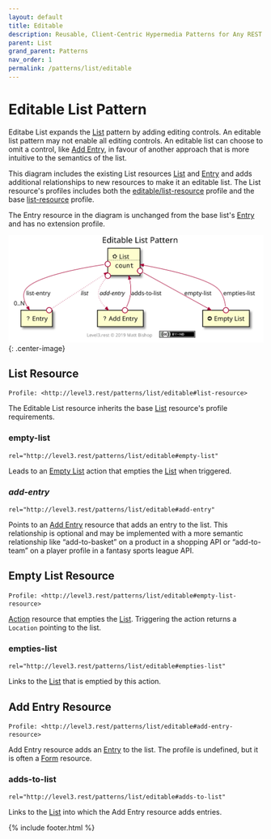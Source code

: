 ```yaml
---
layout: default
title: Editable
description: Reusable, Client-Centric Hypermedia Patterns for Any REST API
parent: List
grand_parent: Patterns
nav_order: 1
permalink: /patterns/list/editable
---
```

# Editable List Pattern

Editabe List expands the [List](../list.md) pattern by adding editing controls. An editable list pattern may not enable all editing controls. An editable list can choose to omit a control, like [Add Entry](#add-entry-resource), in favour of another approach that is more intuitive to the semantics of the list. 

This diagram includes the existing List resources [List](../list.md#list-resource) and [Entry](../list.md#entry-resource) and adds additional relationships to new resources to make it an editable list. The List resource's profiles includes both the [editable/list-resource](#list-resource) profile and the base [list-resource](../list.md#list-resource) profile.

The Entry resource in the diagram is unchanged from the base list's [Entry](../list.md#entry-resource) and has no extension profile.

![](editable/relations.svg){: .center-image}

## List Resource

```
Profile: <http://level3.rest/patterns/list/editable#list-resource>
```

The Editable List resource inherits the base [List](../list.md#list-resource) resource's profile requirements.

### empty-list

```
rel="http://level3.rest/patterns/list/editable#empty-list"
```

Leads to an [Empty List](#empty-list-resource) action that empties the [List](#list-resource) when triggered.

### *add-entry*

```
rel="http://level3.rest/patterns/list/editable#add-entry"
```

Points to an [Add Entry](#add-entry-resource) resource that adds an entry to the list. This relationship is optional and may be implemented with a more semantic relationship like “add-to-basket” on a product in a shopping API or “add-to-team” on a player profile in a fantasy sports league API.

## Empty List Resource

```
Profile: <http://level3.rest/patterns/list/editable#empty-list-resource>
```

[Action](../../profiles/action.md) resource that empties the [List](#list-resource). Triggering the action returns a `Location` pointing to the list.

### empties-list

```
rel="http://level3.rest/patterns/list/editable#empties-list"
```

Links to the [List](#list-resource) that is emptied by this action.

## Add Entry Resource

```
Profile: <http://level3.rest/patterns/list/editable#add-entry-resource>
```

Add Entry resource adds an [Entry](#entry-resource) to the list. The profile is undefined, but it is often a [Form](../../profiles/form.md) resource.

### adds-to-list

```
rel="http://level3.rest/patterns/list/editable#adds-to-list"
```

Links to the [List](#list-resource) into which the Add Entry resource adds entries.

{% include footer.html %}
